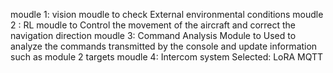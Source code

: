 moudle 1:
	vision moudle to check External environmental conditions
moudle 2 :
	RL moudle to Control the movement of the aircraft and correct the navigation direction
moudle 3: 
	Command Analysis Module to Used to analyze the commands transmitted by the console and update information such as module 2 targets
moudle 4:
	Intercom system Selected: LoRA MQTT